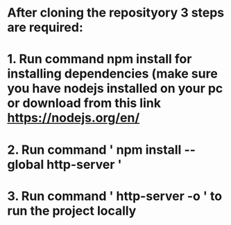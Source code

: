 # After cloning the reposityory 3 steps are required:
# 1. Run command npm install for installing dependencies (make sure you have nodejs installed on your pc or download from this link https://nodejs.org/en/
# 2. Run command ' npm install --global http-server '
# 3. Run command ' http-server -o ' to run the project locally